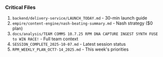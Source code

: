 ### Critical Files

1. `backend/delivery-service/LAUNCH_TODAY.md` - 30-min launch guide
2. `empire/content-engine/nash-beating-summary.md` - Nash strategy ($0 plan)
3. `docs/analysis/TEAM COMMS 10.7.25 RPM DNA CAPTURE INGEST SYNTH FUSE to WIN RACE!` - Full team context
4. `SESSION_COMPLETE_2025-10-07.md` - Latest session status
5. `RPM_WEEKLY_PLAN_OCT7-14_2025.md` - This week's priorities
